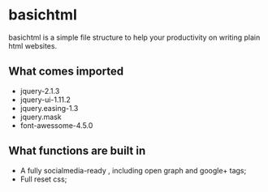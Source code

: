 # basichtml

basichtml is a simple file structure to help your productivity on writing plain
html websites.

## What comes imported
* jquery-2.1.3
* jquery-ui-1.11.2
* jquery.easing-1.3
* jquery.mask
* font-awessome-4.5.0

## What functions are built in
* A fully socialmedia-ready <head>, including open graph and google+ tags;
* Full reset css;
